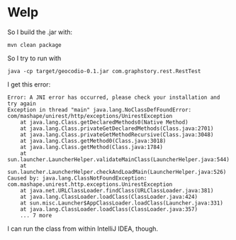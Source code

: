 # Welp

So I build the .jar with:

`mvn clean package`

So I try to run with

`java -cp target/geocodio-0.1.jar com.graphstory.rest.RestTest`

I get this error:

    Error: A JNI error has occurred, please check your installation and try again
    Exception in thread "main" java.lang.NoClassDefFoundError: com/mashape/unirest/http/exceptions/UnirestException
        at java.lang.Class.getDeclaredMethods0(Native Method)
        at java.lang.Class.privateGetDeclaredMethods(Class.java:2701)
        at java.lang.Class.privateGetMethodRecursive(Class.java:3048)
        at java.lang.Class.getMethod0(Class.java:3018)
        at java.lang.Class.getMethod(Class.java:1784)
        at sun.launcher.LauncherHelper.validateMainClass(LauncherHelper.java:544)
        at sun.launcher.LauncherHelper.checkAndLoadMain(LauncherHelper.java:526)
    Caused by: java.lang.ClassNotFoundException: com.mashape.unirest.http.exceptions.UnirestException
        at java.net.URLClassLoader.findClass(URLClassLoader.java:381)
        at java.lang.ClassLoader.loadClass(ClassLoader.java:424)
        at sun.misc.Launcher$AppClassLoader.loadClass(Launcher.java:331)
        at java.lang.ClassLoader.loadClass(ClassLoader.java:357)
        ... 7 more


I can run the class from within IntelliJ IDEA, though.